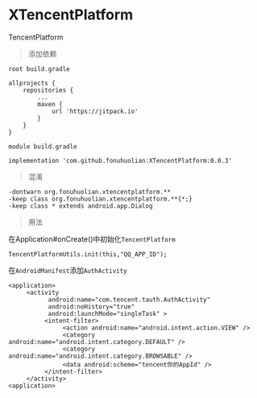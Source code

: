 # XTencentPlatform
TencentPlatform

> 添加依赖

`root build.gradle `
```
allprojects {
    repositories {
        ...
        maven {
            url 'https://jitpack.io'
        }
    }
}
```
`module build.gradle `
```
implementation 'com.github.fonuhuolian:XTencentPlatform:0.0.3'
```

> 混淆
```
-dontwarn org.fonuhuolian.xtencentplatform.**
-keep class org.fonuhuolian.xtencentplatform.**{*;}
-keep class * extends android.app.Dialog
```

> 用法

在Application#onCreate()中初始化`TencentPlatform`

```
TencentPlatformUtils.init(this,"QQ_APP_ID");
```
在`AndroidManifest`添加`AuthActivity`
```
<application>
     <activity
           android:name="com.tencent.tauth.AuthActivity"
           android:noHistory="true"
           android:launchMode="singleTask" >
          <intent-filter>
               <action android:name="android.intent.action.VIEW" />
               <category android:name="android.intent.category.DEFAULT" />
               <category android:name="android.intent.category.BROWSABLE" />
               <data android:scheme="tencent你的AppId" />
          </intent-filter>
     </activity>
<application>
```
